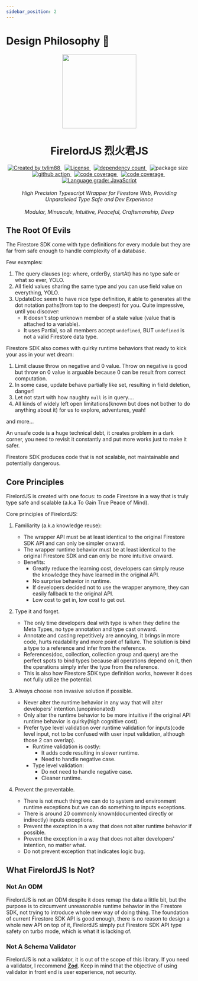 ```yaml
---
sidebar_position: 2
---
```


# Design Philosophy 📖

<div align="center">
		<img src="https://raw.githubusercontent.com/tylim88/Firelord/main/img/ozai.png" width="200px"/>
		<h1>FirelordJS 烈火君JS</h1>
</div>

<div align="center">
		<a href="https://www.npmjs.com/package/firelordjs" rel="nofollow">
			<img src="https://img.shields.io/npm/v/firelordjs" alt="Created by tylim88"/>
		</a>
		&nbsp;
		<a href="https://github.com/tylim88/firelordjs/blob/main/LICENSE" rel="nofollow">
			<img src="https://img.shields.io/github/license/tylim88/firelordjs" alt="License"/>
		</a>
		&nbsp;
		<a href="https://www.npmjs.com/package/firelordjs?activeTab=dependencies" rel="nofollow">
			<img src="https://img.shields.io/badge/dynamic/json?url=https://api.npmutil.com/package/firelordjs&label=dependencies&query=$.dependencies.count" alt="dependency count"/>
		</a>
		&nbsp;
		<img src="https://img.shields.io/badge/minified%2Bgzipped-1KB-brightgreen" alt="package size"/>
		&nbsp;
		<a href="https://github.com/tylim88/Firelordjs/actions" rel="nofollow">
			<img src="https://github.com/tylim88/Firelordjs/actions/workflows/github-actions.yml/badge.svg" alt="github action"/>
		</a>
		&nbsp;
		<a href="https://codecov.io/gh/tylim88/Firelordjs">
			<img src="https://codecov.io/gh/tylim88/Firelordjs/branch/main/graph/badge.svg?token=8DYIREMOGN" alt="code coverage"/>
		</a>
		&nbsp;
		<a href="https://snyk.io/test/github/tylim88/FirelordJS">
			<img src="https://snyk.io/test/github/tylim88/FirelordJS/badge.svg" alt="code coverage"/>
		</a>
		&nbsp;
		<a href="https://lgtm.com/projects/g/tylim88/Firelordjs/context:javascript">
			<img alt="Language grade: JavaScript" src="https://img.shields.io/lgtm/grade/javascript/g/tylim88/Firelordjs.svg?logo=lgtm&logoWidth=18"/>
		</a>
</div>
<br/>
<div align="center">
		<i>High Precision Typescript Wrapper for Firestore Web, Providing Unparalleled Type Safe and Dev Experience</i>
</div>
<br/>
<div align="center">
		<i>Modular, Minuscule, Intuitive, Peaceful, Craftsmanship, Deep</i>
</div>

## The Root Of Evils

The Firestore SDK come with type definitions for every module but they are far from safe enough to handle complexity of a database.

Few examples:

1. The query clauses (eg: where, orderBy, startAt) has no type safe or what so ever, YOLO.
2. All field values sharing the same type and you can use field value on everything, YOLO.
3. UpdateDoc seem to have nice type definition, it able to generates all the dot notation paths(from top to the deepest) for you. Quite impressive, until you discover:
   - It doesn't stop unknown member of a stale value (value that is attached to a variable).
   - It uses Partial, so all members accept `undefined`, BUT `undefined` is not a valid Firestore data type.

Firestore SDK also comes with quirky runtime behaviors that ready to kick your ass in your wet dream:

1. Limit clause throw on negative and 0 value. Throw on negative is good but throw on 0 value is arguable because 0 can be result from correct computation.
2. In some case, update behave partially like set, resulting in field deletion, danger!
3. Let not start with how naughty `null` is in query....
4. All kinds of widely left open limitations(known but does not bother to do anything about it) for us to explore, adventures, yeah!

and more...

An unsafe code is a huge technical debt, it creates problem in a dark corner, you need to revisit it constantly and put more works just to make it safer.

Firestore SDK produces code that is not scalable, not maintainable and potentially dangerous.

## Core Principles

FirelordJS is created with one focus: to code Firestore in a way that is truly type safe and scalable (a.k.a To Gain True Peace of Mind).

Core principles of FirelordJS:

1. Familiarity (a.k.a knowledge reuse):

   - The wrapper API must be at least identical to the original Firestore SDK API and can only be simpler onward.
   - The wrapper runtime behavior must be at least identical to the original Firestore SDK and can only be more intuitive onward.
   - Benefits:
     - Greatly reduce the learning cost, developers can simply reuse the knowledge they have learned in the original API.
     - No surprise behavior in runtime.
     - If developers decided not to use the wrapper anymore, they can easily fallback to the original API.
     - Low cost to get in, low cost to get out.

2. Type it and forget.
   - The only time developers deal with type is when they define the Meta Types, no type annotation and type cast onward.
   - Annotate and casting repetitively are annoying, it brings in more code, hurts readability and more point of failure. The solution is bind a type to a reference and infer from the reference.
   - References(doc, collection, collection group and query) are the perfect spots to bind types because all operations depend on it, then the operations simply infer the type from the reference.
   - This is also how Firestore SDK type definition works, however it does not fully utilize the potential.
3. Always choose non invasive solution if possible.

   - Never alter the runtime behavior in any way that will alter developers' intention.(unopinionated)
   - Only alter the runtime behavior to be more intuitive if the original API runtime behavior is quirky(high cognitive cost).
   - Prefer type level validation over runtime validation for inputs(code level input, not to be confused with user input validation, although those 2 can overlap).
     - Runtime validation is costly:
       - It adds code resulting in slower runtime.
       - Need to handle negative case.
     - Type level validation:
       - Do not need to handle negative case.
       - Cleaner runtime.

4. Prevent the preventable.

   - There is not much thing we can do to system and environment runtime exceptions but we can do something to inputs exceptions.
   - There is around 20 commonly known(documented directly or indirectly) inputs exceptions.
   - Prevent the exception in a way that does not alter runtime behavior if possible.
   - Prevent the exception in a way that does not alter developers' intention, no matter what.
   - Do not prevent exception that indicates logic bug.

## What FirelordJS Is Not?

### Not An ODM

FirelordJS is not an ODM despite it does remap the data a little bit, but the purpose is to circumvent unreasonable runtime behavior in the Firestore SDK, not trying to introduce whole new way of doing thing. The foundation of current Firestore SDK API is good enough, there is no reason to design a whole new API on top of it, FirelordJS simply put Firestore SDK API type safety on turbo mode, which is what it is lacking of.

### Not A Schema Validator

FirelordJS is not a validator, it is out of the scope of this library. If you need a validator, I recommend **[Zod](https://www.npmjs.com/package/zod)**. Keep in mind that the objective of using validator in front end is user experience, not security.
